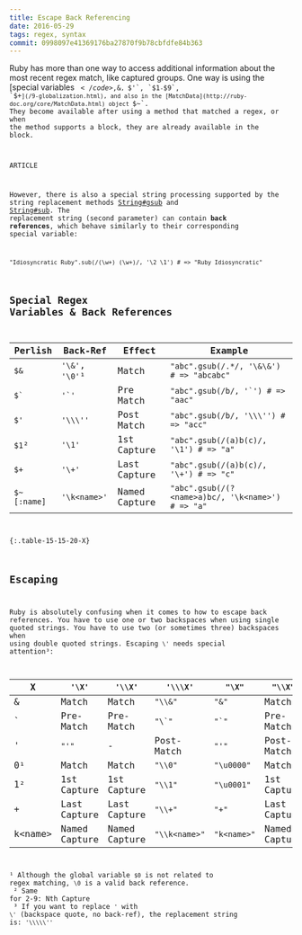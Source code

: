 ```yaml
---
title: Escape Back Referencing
date: 2016-05-29
tags: regex, syntax
commit: 0998097e41369176ba27870f9b78cbfdfe84b363
---
```


Ruby has more than one way to access additional information about the most recent regex match, like captured groups. One way is using the [special variables <code>$`</code>, `$&`, `$'`, `$1` - `$9`, `$+`](/9-globalization.html), and also in the [MatchData](http://ruby-doc.org/core/MatchData.html) object `$~`. They become available after using a method that matched a regex, or when the method supports a block, they are already available in the block.

ARTICLE

However, there is also a special string processing supported by the string replacement methods [String#gsub](ruby-doc.org/core/String.html#method-i-gsub) and [String#sub](ruby-doc.org/core/String.html#method-i-sub). The replacement string (second parameter) can contain **back references**, which behave similarly to their corresponding special variable:

    "Idiosyncratic Ruby".sub(/(\w+) (\w+)/, '\2 \1') # => "Ruby Idiosyncratic"

## Special Regex Variables & Back References

Perlish | Back-Ref        | Effect          | Example
--------|-----------------|-----------------|--------
`$&`    | `'\&'`, `'\0'`¹ | Match           | `"abc".gsub(/.*/, '\&\&') # => "abcabc"`
<code>$`</code>|<code>'\`'</code>|Pre Match| <code>"abc".gsub(/b/, '\`') # => "aac"</code>
`$'`    | `'\\\''`        | Post Match      | `"abc".gsub(/b/, '\\\'') # => "acc"`
`$1`²   | `'\1'`          | 1st Capture     | `"abc".gsub(/(a)b(c)/, '\1') # => "a"`
`$+`    | `'\+'`          | Last Capture    | `"abc".gsub(/(a)b(c)/, '\+') # => "c"`
`$~[:name]`| `'\k<name>'` | Named Capture   | `"abc".gsub(/(?<name>a)bc/, '\k<name>') # => "a"`
{:.table-15-15-20-X}

## Escaping

Ruby is absolutely confusing when it comes to how to escape back references. You have to use one or two backspaces when using single quoted strings. You have to use two (or sometimes three) backspaces when using double quoted strings. Escaping `\'` needs special attention³:

X  | `'\X'`       | `'\\X'`      | `'\\\X'`   | `"\X"`    | `"\\X"`      | `"\\\X"`     | `"\\\\X"`
---|--------------|--------------|------------|-----------|--------------|--------------|----------
&  | Match        | Match        | `"\\&"`    | `"&"`     | Match        | Match        | `"\\&"`
\` | Pre-Match|Pre-Match|<code>"\\`"</code>|<code>"`"</code>| Pre-Match  | Pre-Match    | <code>"\\`"</code>
'  | `"'"`        | -            | Post-Match | `"'"`     | Post-Match   | Post-Match   | `"\\'"`
0¹ | Match        | Match        | `"\\0"`    | `"\u0000"`| Match        | `"\\\u0000"` | `"\\0"`
1² | 1st Capture  | 1st Capture  | `"\\1"`    | `"\u0001"`| 1st Capture  | `"\\\u0001"` | `"\\1"`
+  | Last Capture | Last Capture | `"\\+"`    | `"+"`     | Last Capture | Last Capture | `"\\+"`
k&lt;name&gt;|Named Capture|Named Capture|`"\\k<name>"`|`"k<name>"`|Named Capture|Named Capture|`"\\k<name>"`

¹ Although the global variable `$0` is not related to regex matching, `\0` is a valid back reference.<br/>
² Same for 2-9: Nth Capture<br>
³ If you want to replace `'` with `\'` (backspace quote, no back-ref), the replacement string is: `'\\\\\''`